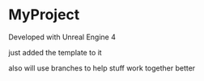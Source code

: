 # MyProject

Developed with Unreal Engine 4

just added the template to it

also will use branches to help stuff work together better

